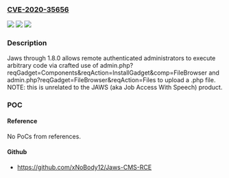 ### [CVE-2020-35656](https://cve.mitre.org/cgi-bin/cvename.cgi?name=CVE-2020-35656)
![](https://img.shields.io/static/v1?label=Product&message=n%2Fa&color=blue)
![](https://img.shields.io/static/v1?label=Version&message=n%2Fa&color=blue)
![](https://img.shields.io/static/v1?label=Vulnerability&message=n%2Fa&color=brighgreen)

### Description

Jaws through 1.8.0 allows remote authenticated administrators to execute arbitrary code via crafted use of admin.php?reqGadget=Components&reqAction=InstallGadget&comp=FileBrowser and admin.php?reqGadget=FileBrowser&reqAction=Files to upload a .php file. NOTE: this is unrelated to the JAWS (aka Job Access With Speech) product.

### POC

#### Reference
No PoCs from references.

#### Github
- https://github.com/xNoBody12/Jaws-CMS-RCE

